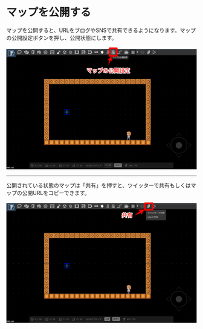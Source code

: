 # マップを公開する

マップを公開すると、URLをブログやSNSで共有できるようになります。マップの公開設定ボタンを押し、公開状態にします。

![公開](../images/publish.png)

---

公開されている状態のマップは「共有」を押すと、ツイッターで共有もしくはマップの公開URLをコピーできます。

![共有](../images/share.png)
